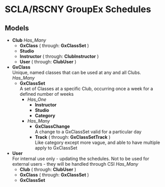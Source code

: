 # SCLA/RSCNY GroupEx Schedules

## Models
- **Club**
    *Has_Many*
    - **GxClass** ( through: **GxClassSet** )
    - **Studio**
    - **Instructor** ( through: **ClubInstructor** )
    - **User** ( through: **ClubUser** )
- **GxClass**  
    Unique, named classes that can be used at any and all Clubs.  
    *Has_Many*
    - **GxClassSet**  
        A set of Classes at a specific Club, occurring once a week for a defined number of weeks  
        - *Has_One*
            - **Instructor**
            - **Studio**
            - **Category**
        - *Has_Many*
            - **GxClassChange**  
              A change to a GxClassSet valid for a particular day
            - **Track** ( through: **GxClassSetTrack** )  
              Like category except more vague, and able to have multiple apply to GxClassSet
- **User**  
    For internal use only - updating the schedules. Not to be used for external users - they will be handled through CSI
    *Has_Many*
    - **Club** ( through: **ClubUser** )
    - **GxClass** ( through: **GxClassSet** )
    - **GxClassSet**
